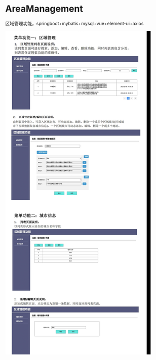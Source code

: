 # AreaManagement
区域管理功能，springboot+mybatis+mysql+vue+element-ui+axios

![效果预览](https://github.com/shican45/AreaManagement/blob/main/%E6%95%88%E6%9E%9C%E9%A2%84%E8%A7%88.jpg)
